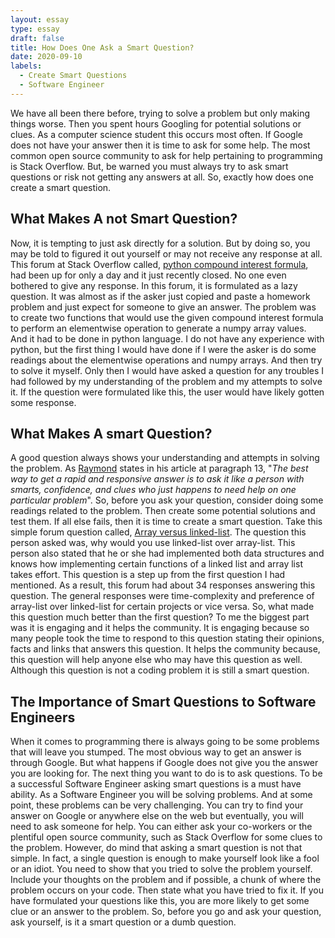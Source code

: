 ```yaml
---
layout: essay
type: essay
draft: false
title: How Does One Ask a Smart Question?
date: 2020-09-10
labels:
  - Create Smart Questions
  - Software Engineer
---
```


We have all been there before, trying to solve a problem but only making things worse. Then you spent hours Googling for potential solutions or clues. As a computer science student this occurs most often. If Google does not have your answer then it is time to ask for some help. The most common open source community to ask for help pertaining to programming is Stack Overflow. But, be warned you must always try to ask smart questions or risk not getting any answers at all. So, exactly how does one create a smart question.

## What Makes A not Smart Question?
Now, it is tempting to just ask directly for a solution. But by doing so, you may be told to figured it out yourself or may not receive any response at all. This forum at Stack Overflow called, [python compound interest formula](https://stackoverflow.com/questions/63822270/python-compound-interest-formulas), had been up for only a day and it just recently closed. No one even bothered to give any response. In this forum, it is formulated as a lazy question. It was almost as if the asker just copied and paste a homework problem and just expect for someone to give an answer. The problem was to create two functions that would use the given compound interest formula to perform an elementwise operation to generate a numpy array values. And it had to be done in python language. I do not have any experience with python, but the first thing I would have done if I were the asker is do some readings about the elementwise operations and numpy arrays. And then try to solve it myself. Only then I would have asked a question for any troubles I had followed by my understanding of the problem and my attempts to solve it. If the question were formulated like this, the user would have likely gotten some response.

## What Makes A smart Question?
A good question always shows your understanding and attempts in solving the problem. As [Raymond](http://www.catb.org/esr/faqs/smart-questions.html) states in his article at paragraph 13, "*The best way to get a rapid and responsive answer is to ask it like a person with smarts, confidence, and clues who just happens to need help on one particular problem*". So, before you ask your question, consider doing some readings related to the problem. Then create some potential solutions and test them. If all else fails, then it is time to create a smart question. Take this simple forum question called, [Array versus linked-list](https://stackoverflow.com/questions/166884/array-versus-linked-list?rq=1). The question this person asked was, why would you use linked-list over array-list. This person also stated that he or she had implemented both data structures and knows how implementing certain functions of a linked list and array list takes effort. This question is a step up from the first question I had mentioned. As a result, this forum had about 34 responses answering this question. The general responses were time-complexity and preference of array-list over linked-list for certain projects or vice versa. So, what made this question much better than the first question? To me the biggest part was it is engaging and it helps the community. It is engaging because so many people took the time to respond to this question stating their opinions, facts and links that answers this question. It helps the community because, this question will help anyone else who may have this question as well. Although this question is not a coding problem it is still a smart question.

## The Importance of Smart Questions to Software Engineers
When it comes to programming there is always going to be some problems that will leave you stumped. The most obvious way to get an answer is through Google. But what happens if Google does not give you the answer you are looking for. The next thing you want to do is to ask questions. To be a successful Software Engineer asking smart questions is a must have ability.  As a Software Engineer you will be solving problems. And at some point, these problems can be very challenging. You can try to find your answer on Google or anywhere else on the web but eventually, you will need to ask someone for help. You can either ask your co-workers or the plentiful open source community, such as Stack Overflow for some clues to the problem. However, do mind that asking a smart question is not that simple. In fact, a single question is enough to make yourself look like a fool or an idiot. You need to show that you tried to solve the problem yourself. Include your thoughts on the problem and if possible, a chunk of where the problem occurs on your code. Then state what you have tried to fix it. If you have formulated your questions like this, you are more likely to get some clue or an answer to the problem. So, before you go and ask your question, ask yourself, is it a smart question or a dumb question.  
	 

